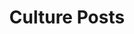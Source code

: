 ---
layout: cultureposts
permalink: /blog/culture/index.html
title: "Culture Posts"
tags: [culture, blog]
---